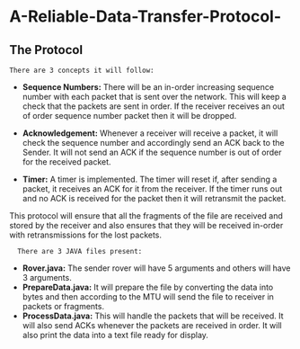 # A-Reliable-Data-Transfer-Protocol- #

## The Protocol ## 
    There are 3 concepts it will follow:
* **Sequence Numbers:** There will be an in-order increasing sequence number with each packet that is sent over the network. 
                         This will keep a check that the packets are sent in order. If the receiver receives an out of order sequence                              number packet then it will be dropped.

*	**Acknowledgement:** Whenever a receiver will receive a packet, it will check the sequence number and accordingly send an ACK back to the Sender. It will not send an ACK if the sequence number is out of order for the received packet.

* **Timer:** A timer is implemented. The timer will reset if, after sending a packet, it receives an ACK for it from the receiver. 
             If the timer runs out and no ACK is received for the packet then it will retransmit the packet. 

This protocol will ensure that all the fragments of the file are received and stored by the receiver and also ensures that they will be received in-order with retransmissions for the lost packets.

      There are 3 JAVA files present:

* **Rover.java:** The sender rover will have 5 arguments and others will have 3 arguments.
* **PrepareData.java:** It will prepare the file by converting the data into bytes and then according to the MTU will send the file to                             receiver in packets or fragments.
* **ProcessData.java:** This will handle the packets that will be received. It will also send ACKs whenever the packets are received in                           order. It will also print the data into a text file ready for display.
